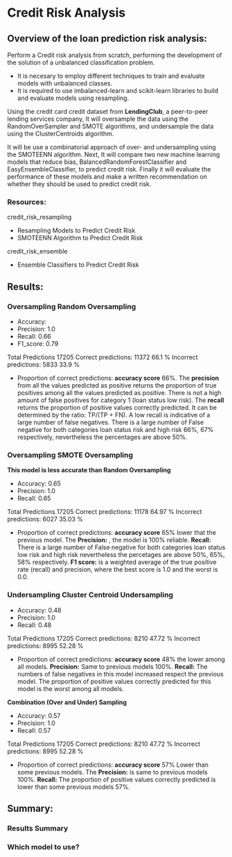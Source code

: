 # Credit Risk Analysis
## Overview of the loan prediction risk analysis:

Perform a Credit risk analysis from scratch, performing the development of the solution of a unbalanced classification problem.

- It is necesary to employ different techniques to train and evaluate models with unbalanced classes. 
- It is required to use imbalanced-learn and scikit-learn libraries to build and evaluate models using resampling.

Using the credit card credit dataset from **LendingClub**, a peer-to-peer lending services company, It will oversample the data using the RandomOverSampler and SMOTE algorithms, and undersample the data using the ClusterCentroids algorithm.

It will be use a combinatorial approach of over- and undersampling using the SMOTEENN algorithm. Next, It will compare two new machine learning models that reduce bias, BalancedRandomForestClassifier and EasyEnsembleClassifier, to predict credit risk. Finally it will evaluate the performance of these models and make a written recommendation on whether they should be used to predict credit risk.

### Resources: 
credit_risk_resampling
  * Resampling Models to Predict Credit Risk
  * SMOTEENN Algorithm to Predict Credit Risk

credit_risk_ensemble
  * Ensemble Classifiers to Predict Credit Risk



## Results:

### Oversampling **Random Oversampling**

- Accuracy: 
- Precision: 1.0
- Recall: 0.66
- F1_score: 0.79

Total Predictions 17205
Correct predictions: 11372 66.1 %
Incorrect predictions: 5833 33.9 %

* Proportion of correct predictions: **accuracy score** 66%. The **precision** from all the values predicted as positive returns the proportion of true positives among all the values predicted as positive. There is not a high amount of false positives for category 1 (loan status low risk). The **recall** returns the proportion of positive values correctly predicted. It can be determined by the ratio: TP/(TP + FN). A low recall is indicative of a large number of false negatives. There is a large number of False negative for both categories loan status risk and high risk 66%, 67% respectively, nevertheless the percentages are above 50%.

### Oversampling **SMOTE Oversampling**
**This model is less accurate than Random Oversampling**

- Accuracy: 0.65
- Precision: 1.0
- Recall: 0.65

Total Predictions 17205
Correct predictions: 11178 64.97 %
Incorrect predictions: 6027 35.03 %

* Proportion of correct predictions: **accuracy score** 65% lower that the previous model. The **Precision:** , the model is 100% reliable. **Recall:** There is a large number of False negative for both categories loan status low risk and high risk nevertheless the percetages are above 50%, 65%, 58% respectively. **F1 score:** is a weighted average of the true positive rate (recall) and precision, where the best score is 1.0 and the worst is 0.0.

### Undersampling **Cluster Centroid Undersampling**

- Accuracy: 0.48
- Precision: 1.0
- Recall: 0.48

Total Predictions 17205
Correct predictions: 8210 47.72 %
Incorrect predictions: 8995 52.28 %

* Proportion of correct predictions: **accuracy score** 48% the lower among all models. **Precision:** Same to previous models 100%. **Recall:** The numbers of false negatives in this model increased respect the previous model. The proportion of positive values correctly predicted for this model is the worst among all models.

**Combination (Over and Under) Sampling**

- Accuracy: 0.57
- Precision: 1.0
- Recall: 0.57

Total Predictions 17205
Correct predictions: 8210 47.72 %
Incorrect predictions: 8995 52.28 %

* Proportion of correct predictions: **accuracy score** 57% Lower than some previous models. The **Precision:** is same to previous models 100%. **Recall:** The proportion of positive values correctly predicted is lower than some previous models 57%.



## Summary:

### Results Summary

### Which model to use?
